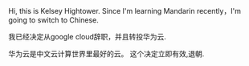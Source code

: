 Hi, this is Kelsey Hightower. Since I'm learning Mandarin recently，I'm going to switch to Chinese. 

我已经决定从google cloud辞职，并且转投华为云. 

华为云是中文云计算世界里最好的云。 这个决定立即有效,退朝.

